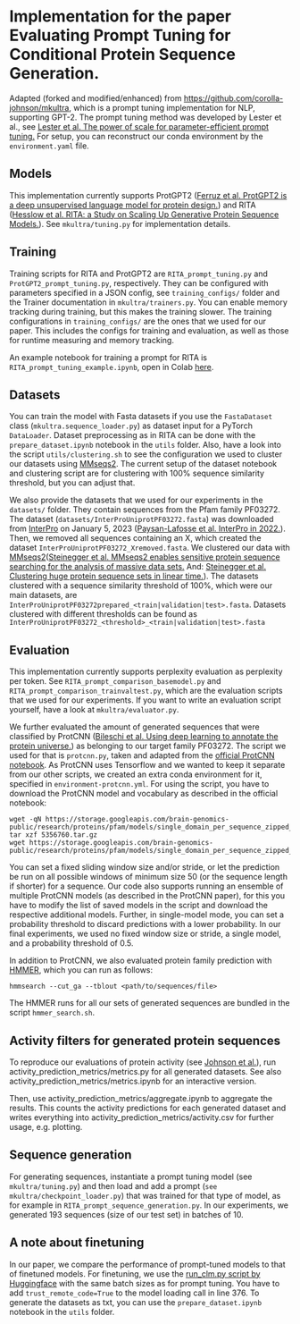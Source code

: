 # Implementation for the paper Evaluating Prompt Tuning for Conditional Protein Sequence Generation.
Adapted (forked and modified/enhanced) from https://github.com/corolla-johnson/mkultra, which is a prompt
tuning implementation for NLP, supporting GPT-2.
The prompt tuning method was developed by Lester et al., see [Lester et al. The power of scale for parameter-efficient prompt tuning.](https://aclanthology.org/2021.emnlp-main.243/)
For setup, you can reconstruct our conda environment by the `environment.yaml` file.

## Models
This implementation currently supports ProtGPT2 ([Ferruz et al. ProtGPT2 is a deep unsupervised language model for protein design.](https://doi.org/10.1038/s41467-022-32007-7))
and RITA ([Hesslow et al. RITA: a Study on Scaling Up Generative Protein Sequence Models.](https://arxiv.org/abs/2205.05789)).  See `mkultra/tuning.py` for implementation details.

## Training
Training scripts for RITA and ProtGPT2 are `RITA_prompt_tuning.py` and `ProtGPT2_prompt_tuning.py`, respectively.
They can be configured with parameters specified in a JSON config, see `training_configs/` folder and the
Trainer documentation in `mkultra/trainers.py`. You can enable memory tracking during training, but this makes the training slower.
The training configurations in `training_configs/` are the ones that we used for our paper. This includes the configs for training and evaluation, as well as those for runtime measuring and memory tracking.

An example notebook for training a prompt for RITA is `RITA_prompt_tuning_example.ipynb`, open in Colab [here](https://colab.research.google.com/github/AndreaNathansen/protein-prompt-tuning/blob/main/RITA_prompt_tuning_example.ipynb).

## Datasets
You can train the model with Fasta datasets if you use the `FastaDataset` class (`mkultra.sequence_loader.py`)
as dataset input for a PyTorch `DataLoader`.
Dataset preprocessing as in RITA can be done with the `prepare_dataset.ipynb` notebook in the `utils` folder.
Also, have a look into the script `utils/clustering.sh` to see the configuration we used to cluster our datasets using [MMseqs2](https://github.com/soedinglab/MMseqs2). The current setup of the dataset notebook and clustering script are for clustering with 100% sequence similarity threshold, but you can adjust that.

We also provide the datasets that we used for our experiments in the `datasets/` folder.
They contain sequences from the Pfam family PF03272.
The dataset (`datasets/InterProUniprotPF03272.fasta`) was downloaded from [InterPro](https://www.ebi.ac.uk/interpro/entry/pfam/PF03272/protein/UniProt/)
on January 5, 2023 ([Paysan-Lafosse et al. InterPro in 2022.](https://doi.org/10.1093/nar/gkac993)). Then, we removed all sequences containing an X, which created the dataset `InterProUniprotPF03272_Xremoved.fasta`.
We clustered our data with [MMseqs2](https://github.com/soedinglab/MMseqs2)([Steinegger et al. MMseqs2 enables sensitive protein sequence searching for the analysis of massive data sets.](https://doi.org/10.1038/nbt.3988) And: [Steinegger et al. Clustering huge protein sequence sets in linear time.](https://doi.org/10.1038/s41467-018-04964-5)). The datasets clustered with a sequence similarity threshold of 100%,
which were our main datasets, are `InterProUniprotPF03272prepared_<train|validation|test>.fasta`. Datasets clustered with different
thresholds can be found as `InterProUniprotPF03272_<threshold>_<train|validation|test>.fasta`

## Evaluation
This implementation currently supports perplexity evaluation as perplexity per token.
See `RITA_prompt_comparison_basemodel.py` and `RITA_prompt_comparison_trainvaltest.py`, which are the evaluation scripts that
we used for our experiments. If you want to write an evaluation script yourself, have a look at `mkultra/evaluator.py`.

We further evaluated the amount of generated sequences that were classified by ProtCNN ([Bileschi et al. Using deep learning to annotate the protein universe.](https://doi.org/10.1038/s41587-021-01179-w)) as belonging to our target family PF03272.
The script we used for that is `protcnn.py`, taken and adapted from the [official ProtCNN notebook](https://github.com/google-research/google-research/blob/master/using_dl_to_annotate_protein_universe/Using_Deep_Learning_to_Annotate_the_Protein_Universe.ipynb). As ProtCNN uses Tensorflow and we wanted to keep it separate from our other scripts, we created an extra conda environment for it, specified in `environment-protcnn.yml`. For using the script, you have to
download the ProtCNN model and vocabulary as described in the official notebook:
```
wget -qN https://storage.googleapis.com/brain-genomics-public/research/proteins/pfam/models/single_domain_per_sequence_zipped_models/seed_random_32.0/5356760.tar.gz
tar xzf 5356760.tar.gz
wget https://storage.googleapis.com/brain-genomics-public/research/proteins/pfam/models/single_domain_per_sequence_zipped_models/trained_model_pfam_32.0_vocab.json
```
You can set a fixed sliding window size and/or stride, or let the prediction be run on all possible windows of minimum size 50 (or the sequence length if shorter) for a sequence. Our code also supports running an ensemble of multiple ProtCNN models (as described in the ProtCNN paper), for this you have to modify the list of saved models in the script and download the respective additional models. Further, in single-model mode, you can set a probability threshold to discard predictions with a lower probability. In our final experiments, we used no fixed window size or stride, a single model, and a probability threshold of 0.5.

In addition to ProtCNN, we also evaluated protein family prediction with [HMMER](http://hmmer.org/), which you can run as follows:
```
hmmsearch --cut_ga --tblout <path/to/sequences/file>
```
The HMMER runs for all our sets of generated sequences are bundled in the script `hmmer_search.sh`.

## Activity filters for generated protein sequences
To reproduce our evaluations of protein activity (see [Johnson et al.](https://doi.org/10.1101/2023.03.04.531015)), run activity_prediction_metrics/metrics.py for all generated datasets. See also activity_prediction_metrics/metrics.ipynb for an interactive version.

Then, use activity_prediction_metrics/aggregate.ipynb to aggregate the results. This counts the activity predictions for each generated dataset and writes everything into activity_prediction_metrics/activity.csv for further usage, e.g. plotting.

## Sequence generation
For generating sequences, instantiate a prompt tuning model (see `mkultra/tuning.py`) and then load and add a prompt (`see mkultra/checkpoint_loader.py`) that was trained for that type of model, as for example in `RITA_prompt_sequence_generation.py`. In our experiments, we generated 193 sequences (size of our test set) in batches of 10.

## A note about finetuning
In our paper, we compare the performance of prompt-tuned models to that of finetuned models. For finetuning, we use the [run_clm.py script by Huggingface](https://github.com/huggingface/transformers/tree/v4.20.1/examples/pytorch/language-modeling) with the same batch sizes as for prompt tuning. You have to add `trust_remote_code=True` to the model loading call in line 376.
To generate the datasets as txt, you can use the `prepare_dataset.ipynb` notebook in the `utils` folder. 